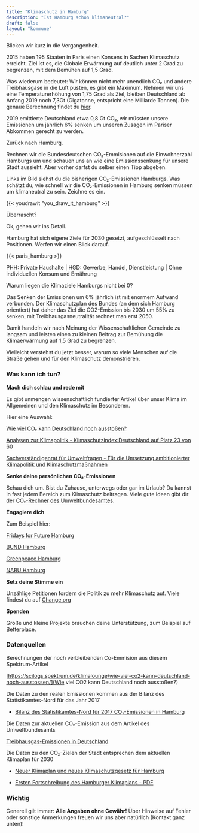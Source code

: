 ```yaml
---
title: "Klimaschutz in Hamburg"
description: "Ist Hamburg schon klimaneutral?"
draft: false
layout: "kommune"
---
```

  
Blicken wir kurz in die Vergangenheit.

2015 haben 195 Staaten in Paris einen Konsens in Sachen Klimaschutz erreicht.
Ziel ist es, die Globale Erwärmung auf deutlich unter 2 Grad zu begrenzen, mit dem Bemühen auf 1,5 Grad.

Was wiederum bedeutet: Wir können nicht mehr unendlich CO₂ und andere Treibhausgase in die Luft pusten, es gibt ein Maximum.
Nehmen wir uns eine Temperaturerhöhung von 1,75 Grad als Ziel, bleiben Deutschland ab Anfang 2019 noch 7,3Gt (Gigatonne, entspricht eine Milliarde Tonnen).
Die genaue Berechnung findet du [hier](https://scilogs.spektrum.de/klimalounge/wie-viel-co2-kann-deutschland-noch-ausstossen/).

2019 emittierte Deutschland etwa 0,8 Gt CO₂, wir müssten unsere Emissionen um jährlich 6% senken um unseren Zusagen im Pariser Abkommen gerecht zu werden.

Zurück nach Hamburg.

Rechnen wir die Bundesdeutschen CO₂-Emmisionen auf die Einwohnerzahl Hamburgs um und schauen uns an wie eine Emissionssenkung für unsere Stadt aussieht. Aber vorher darfst du selber einen Tipp abgeben.

Links im Bild siehst du die bisherigen CO₂-Emissionen Hamburgs. Was schätzt du, wie schnell wir die CO₂-Emissionen in Hamburg senken müssen um klimaneutral zu sein. Zeichne es ein.

{{< youdrawit "you_draw_it_hamburg" >}}

Überrascht?

Ok, gehen wir ins Detail.

Hamburg hat sich eigene Ziele für 2030 gesetzt, aufgeschlüsselt nach Positionen. Werfen wir einen Blick darauf.

{{< paris_hamburg >}}

PHH: Private Haushalte | HGD: Gewerbe, Handel, Dienstleistung | Ohne individuellen Konsum und Ernährung

Warum liegen die Klimaziele Hamburgs nicht bei 0? 

Das Senken der Emissionen um 6% jährlich ist mit enormem Aufwand verbunden. Der Klimaschutzplan des Bundes (an dem sich Hamburg orientiert) hat daher das Ziel die CO2-Emission bis 2030 um 55% zu senken, mit Treibhausgasneutralität rechnet man erst 2050.

Damit handeln wir nach Meinung der Wissenschaftlichen Gemeinde zu langsam und leisten einen zu kleinen Beitrag zur Bemühung die Klimaerwärmung auf 1,5 Grad zu begrenzen.

Vielleicht verstehst du jetzt besser, warum so viele Menschen auf die Straße gehen und für den Klimaschutz demonstrieren.

### Was kann ich tun?

**Mach dich schlau und rede mit**

Es gibt unmengen wissenschaftlich fundierter Artikel über unser Klima im Allgemeinen und den Klimaschutz im Besonderen.

Hier eine Auswahl:

[Wie viel CO₂ kann Deutschland noch ausstoßen?](https://scilogs.spektrum.de/klimalounge/wie-viel-co2-kann-deutschland-noch-ausstossen/)

[Analysen zur Klimapolitik - Klimaschutzindex:Deutschland auf Platz 23 von 60](https://www.deutschlandfunknova.de/beitrag/klimaschutzindex-und-climate-action-tracker-deutschland-auf-rang-23)

[Sachverständigenrat für Umweltfragen - Für die Umsetzung ambitionierter Klimapolitik und Klimaschutzmaßnahmen](https://www.umweltrat.de/SharedDocs/Downloads/DE/04_Stellungnahmen/2016_2020/2019_09_Brief_Klimakabinett.html)

**Senke deine persönlichen CO₂-Emissionen**

Schau dich um. Bist du Zuhause, unterwegs oder gar im Urlaub? Du kannst in fast jedem Bereich zum Klimaschutz beitragen.
Viele gute Ideen gibt dir der [CO₂-Rechner des Umweltbundesamtes](https://uba.co2-rechner.de/de_DE/).

**Engagiere dich**

Zum Beispiel hier:

[Fridays for Future Hamburg](https://fridaysforfuture.de/ortsgruppen/hamburg/)

[BUND Hamburg](https://www.bund-hamburg.de/themen/umweltpolitik/klimaschutz/)

[Greenpeace Hamburg](https://www.greenpeace-hamburg.de/)

[NABU Hamburg](https://hamburg.nabu.de/umwelt-und-ressourcen/klimaschutz/index.html)

**Setz deine Stimme ein**

Unzählige Petitionen fordern die Politik zu mehr Klimaschutz auf. Viele findest du auf [Change.org](https://www.change.org/search?q=klimaschutz)

**Spenden**

Große und kleine Projekte brauchen deine Unterstützung, zum Beispiel auf [Betterplace](https://www.betterplace.org/de/discover-projects?q=klimaschutz).

### Datenquellen

Berechnungen der noch verbleibenden Co-Emmision aus diesem Spektrum-Artikel

[https://scilogs.spektrum.de/klimalounge/wie-viel-co2-kann-deutschland-noch-ausstossen/](Wie viel CO2 kann Deutschland noch ausstoßen?)

Die Daten zu den realen Emissionen kommen aus der Bilanz des Statistikamtes-Nord für das Jahr 2017

- [Bilanz des Statistikamtes-Nord für 2017 CO₂-Emissionen in Hamburg](https://www.hamburg.de/co2-bilanz-hh/)

Die Daten zur aktuellen CO₂-Emission aus dem Artikel des Umweltbundesamts

[Treibhausgas-Emissionen in Deutschland](https://www.umweltbundesamt.de/daten/klima/treibhausgas-emissionen-in-deutschland#emissionsentwicklung-1990-bis-2017)

Die Daten zu den CO₂-Zielen der Stadt entsprechen dem aktuellen Klimaplan für 2030

- [Neuer Klimaplan und neues Klimaschutzgesetz für Hamburg](https://www.hamburg.de/pressearchiv-fhh/13278828/2019-12-03-sk-bue-hamburger-klimaplan2019/)

- [Ersten Fortschreibung des Hamburger Klimaplans - PDF](https://www.hamburg.de/contentblob/13287332/bc25a62e559c42bfaae795775ef1ab4e/data/d-erste-fortschreibung-hamburger-klimaplan.pdf)


### Wichtig

Generell gilt immer: **Alle Angaben ohne Gewähr!** Über Hinweise auf
Fehler oder sonstige Anmerkungen freuen wir uns aber natürlich (Kontakt ganz unten)!